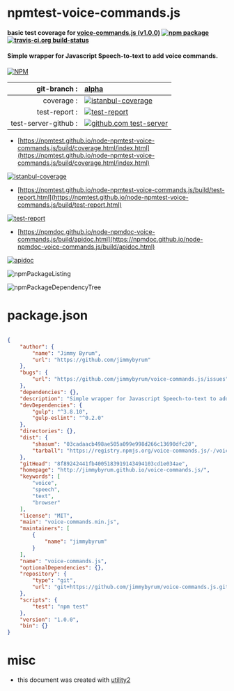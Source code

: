 # npmtest-voice-commands.js

#### basic test coverage for  [voice-commands.js (v1.0.0)](http://jimmybyrum.github.io/voice-commands.js/)  [![npm package](https://img.shields.io/npm/v/npmtest-voice-commands.js.svg?style=flat-square)](https://www.npmjs.org/package/npmtest-voice-commands.js) [![travis-ci.org build-status](https://api.travis-ci.org/npmtest/node-npmtest-voice-commands.js.svg)](https://travis-ci.org/npmtest/node-npmtest-voice-commands.js)

#### Simple wrapper for Javascript Speech-to-text to add voice commands.

[![NPM](https://nodei.co/npm/voice-commands.js.png?downloads=true&downloadRank=true&stars=true)](https://www.npmjs.com/package/voice-commands.js)

| git-branch : | [alpha](https://github.com/npmtest/node-npmtest-voice-commands.js/tree/alpha)|
|--:|:--|
| coverage : | [![istanbul-coverage](https://npmtest.github.io/node-npmtest-voice-commands.js/build/coverage.badge.svg)](https://npmtest.github.io/node-npmtest-voice-commands.js/build/coverage.html/index.html)|
| test-report : | [![test-report](https://npmtest.github.io/node-npmtest-voice-commands.js/build/test-report.badge.svg)](https://npmtest.github.io/node-npmtest-voice-commands.js/build/test-report.html)|
| test-server-github : | [![github.com test-server](https://npmtest.github.io/node-npmtest-voice-commands.js/GitHub-Mark-32px.png)](https://npmtest.github.io/node-npmtest-voice-commands.js/build/app/index.html) | | build-artifacts : | [![build-artifacts](https://npmtest.github.io/node-npmtest-voice-commands.js/glyphicons_144_folder_open.png)](https://github.com/npmtest/node-npmtest-voice-commands.js/tree/gh-pages/build)|

- [https://npmtest.github.io/node-npmtest-voice-commands.js/build/coverage.html/index.html](https://npmtest.github.io/node-npmtest-voice-commands.js/build/coverage.html/index.html)

[![istanbul-coverage](https://npmtest.github.io/node-npmtest-voice-commands.js/build/screenCapture.buildCi.browser.%252Ftmp%252Fbuild%252Fcoverage.lib.html.png)](https://npmtest.github.io/node-npmtest-voice-commands.js/build/coverage.html/index.html)

- [https://npmtest.github.io/node-npmtest-voice-commands.js/build/test-report.html](https://npmtest.github.io/node-npmtest-voice-commands.js/build/test-report.html)

[![test-report](https://npmtest.github.io/node-npmtest-voice-commands.js/build/screenCapture.buildCi.browser.%252Ftmp%252Fbuild%252Ftest-report.html.png)](https://npmtest.github.io/node-npmtest-voice-commands.js/build/test-report.html)

- [https://npmdoc.github.io/node-npmdoc-voice-commands.js/build/apidoc.html](https://npmdoc.github.io/node-npmdoc-voice-commands.js/build/apidoc.html)

[![apidoc](https://npmdoc.github.io/node-npmdoc-voice-commands.js/build/screenCapture.buildCi.browser.%252Ftmp%252Fbuild%252Fapidoc.html.png)](https://npmdoc.github.io/node-npmdoc-voice-commands.js/build/apidoc.html)

![npmPackageListing](https://npmtest.github.io/node-npmtest-voice-commands.js/build/screenCapture.npmPackageListing.svg)

![npmPackageDependencyTree](https://npmtest.github.io/node-npmtest-voice-commands.js/build/screenCapture.npmPackageDependencyTree.svg)



# package.json

```json

{
    "author": {
        "name": "Jimmy Byrum",
        "url": "https://github.com/jimmybyrum"
    },
    "bugs": {
        "url": "https://github.com/jimmybyrum/voice-commands.js/issues"
    },
    "dependencies": {},
    "description": "Simple wrapper for Javascript Speech-to-text to add voice commands.",
    "devDependencies": {
        "gulp": "^3.8.10",
        "gulp-eslint": "^0.2.0"
    },
    "directories": {},
    "dist": {
        "shasum": "03cadaacb498ae505a099e998d266c13690dfc20",
        "tarball": "https://registry.npmjs.org/voice-commands.js/-/voice-commands.js-1.0.0.tgz"
    },
    "gitHead": "8f89242441fb4005183919143494103cd1e034ae",
    "homepage": "http://jimmybyrum.github.io/voice-commands.js/",
    "keywords": [
        "voice",
        "speech",
        "text",
        "browser"
    ],
    "license": "MIT",
    "main": "voice-commands.min.js",
    "maintainers": [
        {
            "name": "jimmybyrum"
        }
    ],
    "name": "voice-commands.js",
    "optionalDependencies": {},
    "repository": {
        "type": "git",
        "url": "git+https://github.com/jimmybyrum/voice-commands.js.git"
    },
    "scripts": {
        "test": "npm test"
    },
    "version": "1.0.0",
    "bin": {}
}
```



# misc
- this document was created with [utility2](https://github.com/kaizhu256/node-utility2)
